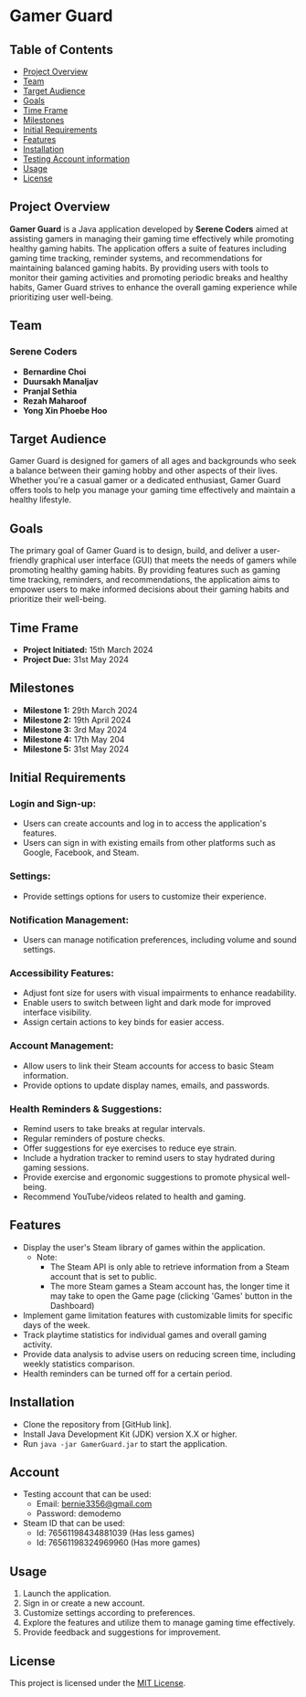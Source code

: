 # Gamer Guard

## Table of Contents

- [Project Overview](#project-overview)
- [Team](#team-members)
- [Target Audience](#target-audience)
- [Goals](#goals)
- [Time Frame](#time-frame)
- [Milestones](#milestones)
- [Initial Requirements](#initial-requirements)
- [Features](#features)
- [Installation](#installation)
- [Testing Account information](#Account)
- [Usage](#usage)
- [License](#license)

## Project Overview

**Gamer Guard** is a Java application developed by **Serene Coders** aimed at assisting gamers in managing their gaming time effectively while promoting healthy gaming habits. The application offers a suite of features including gaming time tracking, reminder systems, and recommendations for maintaining balanced gaming habits. By providing users with tools to monitor their gaming activities and promoting periodic breaks and healthy habits, Gamer Guard strives to enhance the overall gaming experience while prioritizing user well-being.

## Team

### Serene Coders

- **Bernardine Choi**
- **Duursakh Manaljav**
- **Pranjal Sethia**
- **Rezah Maharoof**
- **Yong Xin Phoebe Hoo**


## Target Audience

Gamer Guard is designed for gamers of all ages and backgrounds who seek a balance between their gaming hobby and other aspects of their lives. Whether you're a casual gamer or a dedicated enthusiast, Gamer Guard offers tools to help you manage your gaming time effectively and maintain a healthy lifestyle.

## Goals

The primary goal of Gamer Guard is to design, build, and deliver a user-friendly graphical user interface (GUI) that meets the needs of gamers while promoting healthy gaming habits. By providing features such as gaming time tracking, reminders, and recommendations, the application aims to empower users to make informed decisions about their gaming habits and prioritize their well-being.

## Time Frame

- **Project Initiated:** 15th March 2024
- **Project Due:** 31st May 2024

## Milestones

- **Milestone 1:** 29th March 2024
- **Milestone 2:** 19th April 2024
- **Milestone 3:** 3rd May 2024
- **Milestone 4:** 17th May 204
- **Milestone 5:** 31st May 2024

## Initial Requirements

### Login and Sign-up:

- Users can create accounts and log in to access the application's features.
- Users can sign in with existing emails from other platforms such as Google, Facebook, and Steam.

### Settings:

- Provide settings options for users to customize their experience.

### Notification Management:

- Users can manage notification preferences, including volume and sound settings.

### Accessibility Features:

- Adjust font size for users with visual impairments to enhance readability.
- Enable users to switch between light and dark mode for improved interface visibility.
- Assign certain actions to key binds for easier access.

### Account Management:

- Allow users to link their Steam accounts for access to basic Steam information.
- Provide options to update display names, emails, and passwords.

### Health Reminders & Suggestions:

- Remind users to take breaks at regular intervals.
- Regular reminders of posture checks.
- Offer suggestions for eye exercises to reduce eye strain.
- Include a hydration tracker to remind users to stay hydrated during gaming sessions.
- Provide exercise and ergonomic suggestions to promote physical well-being.
- Recommend YouTube/videos related to health and gaming.

## Features

- Display the user's Steam library of games within the application.
  - Note:
    - The Steam API is only able to retrieve information from a Steam account that is set to public.
    - The more Steam games a Steam account has, the longer time it may take to open the Game page (clicking 'Games' button in the Dashboard)
- Implement game limitation features with customizable limits for specific days of the week.
- Track playtime statistics for individual games and overall gaming activity.
- Provide data analysis to advise users on reducing screen time, including weekly statistics comparison.
- Health reminders can be turned off for a certain period.

## Installation

- Clone the repository from [GitHub link].
- Install Java Development Kit (JDK) version X.X or higher.
- Run `java -jar GamerGuard.jar` to start the application.

## Account

- Testing account that can be used:
  - Email: bernie3356@gmail.com
  - Password: demodemo
- Steam ID that can be used:
  - Id: 76561198434881039 (Has less games)
  - Id: 76561198324969960 (Has more games)

## Usage

1. Launch the application.
2. Sign in or create a new account.
3. Customize settings according to preferences.
4. Explore the features and utilize them to manage gaming time effectively.
5. Provide feedback and suggestions for improvement.

## License

This project is licensed under the [MIT License](LICENSE).
